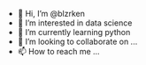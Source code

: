 - 👋 Hi, I’m @blzrken
- 👀 I’m interested in data science
- 🌱 I’m currently learning python
- 💞️ I’m looking to collaborate on ...
- 📫 How to reach me ...

<!---
blzrken/blzrken is a ✨ special ✨ repository because its `README.md` (this file) appears on your GitHub profile.
You can click the Preview link to take a look at your changes.
--->
